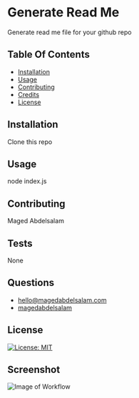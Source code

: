 # Generate Read Me
Generate read me file for your github repo
## Table Of Contents
* [Installation](#installation)
* [Usage](#usage)
* [Contributing](#contributing)
* [Credits](#credits)
* [License](#license)
## Installation
Clone this repo
## Usage
node index.js
## Contributing
Maged Abdelsalam
## Tests
None
## Questions
* hello@magedabdelsalam.com
* [magedabdelsalam](https://github.com/magedabdelsalam)
## License
[![License: MIT](https://img.shields.io/badge/License-MIT-yellow.svg)](https://opensource.org/licenses/MIT)
## Screenshot
![Image of Workflow](readme.gif)